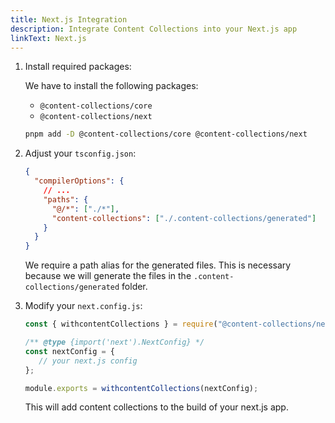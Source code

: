 ```yaml
---
title: Next.js Integration
description: Integrate Content Collections into your Next.js app
linkText: Next.js
---
```


1. Install required packages:

   We have to install the following packages:

   - `@content-collections/core`
   - `@content-collections/next`

   ```bash
   pnpm add -D @content-collections/core @content-collections/next
   ```

1. Adjust your `tsconfig.json`:

   ```json
   {
     "compilerOptions": {
       // ...
       "paths": {
         "@/*": ["./*"],
         "content-collections": ["./.content-collections/generated"]
       }
     }
   }
   ```

   We require a path alias for the generated files.
   This is necessary because we will generate the files in the `.content-collections/generated` folder.

1. Modify your `next.config.js`:

   ```js
   const { withcontentCollections } = require("@content-collections/next");

   /** @type {import('next').NextConfig} */
   const nextConfig = {
      // your next.js config
   };

   module.exports = withcontentCollections(nextConfig);
   ```

   This will add content collections to the build of your next.js app.
